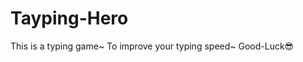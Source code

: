 # Tayping-Hero
This is a typing game~                            To improve your typing speed~                                                                       Good-Luck😎
